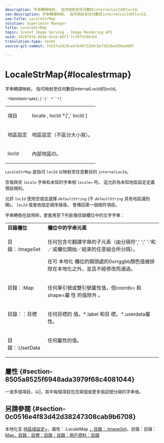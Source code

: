 ```yaml
---
description: 字串轉譯映射。 指可映射至任何數目internalLocId的locId。
seo-description: 字串轉譯映射。 指可映射至任何數目internalLocId的locId。
seo-title: LocaleStrMap
solution: Experience Manager
title: LocaleStrMap
topic: Scene7 Image Serving - Image Rendering API
uuid: 44207916-80a6-42cb-8bf1-fcf0f5194c6d
translation-type: tm+mt
source-git-commit: fe557a2429ceb7b48f22b9cbef5820ad39bad69f

---
```



# LocaleStrMap{#localestrmap}

字串轉譯映射。 指可映射至任何數目internalLocId的locId。

` *`itemitem`*&#42;['|' *``*]`

<table id="simpletable_26A9A6904C85459F89DCDD98C14139CA"> 
 <tr class="strow"> 
  <td class="stentry"> <p> <span class="varname"> 項目 </span> </p> </td> 
  <td class="stentry"> <p> <span class="varname"> locale </span>, <span class="varname"> locId </span>*[',' <span class="varname"> locId </span>] </p> </td> 
 </tr> 
 <tr class="strow"> 
  <td class="stentry"> <p> <span class="varname"> 地區設定 </span> </p> </td> 
  <td class="stentry"> <p>地區設定（不區分大小寫）。 </p> </td> 
 </tr> 
 <tr class="strow"> 
  <td class="stentry"> <p> <span class="varname"> locId </span> </p> </td> 
  <td class="stentry"> <p>內部地區ID。 </p> </td> 
 </tr> 
</table>

`LocaleStrMap` 是指可 `locId` 以映射至任意數目的 `internalLocId`。

空值與空 *`locale`* 字串和未知的字串相 `locale=` 符。 這允許為未知地區設定定義預設規則。

允許 *`locId`* 使用空值並選擇 *`defaultString`* (不 *`defaultString`* 具有地區識別碼)。 *`locId`* 值會依指定順序搜尋。 會傳回第一個相符項目。

字串轉換在啟用時，會套用至下列影像目錄欄位中的文字字串：

<table id="table_EE0321F9890B45CA8C364178F5100D40"> 
 <tbody> 
  <tr valign="top"> 
   <td> <b>目錄欄位</b> </td> 
   <td> <b>欄位中的字串元素</b> </td> 
  </tr> 
  <tr valign="top"> 
   <td> <p> <span class="codeph"> 目錄：:ImageSet </span> </p> </td> 
   <td> <p>任何包含可翻譯字串的子元素（由分隔符',' ';' ':'和／或欄位開始／結束的任意組合所分隔）。 </p> <p>在可 <span class="codeph"> 本地化 </span> 欄位的開頭處的0xrrggbb顏色值被排除在本地化之外，並且不經修改而通過。 </p> </td> 
  </tr> 
  <tr valign="top"> 
   <td> <p> <span class="codeph"> 目錄：:Map </span> </p> </td> 
   <td> <p>任何單引號或雙引號屬性值，但coords= <span class="codeph"> 和shape=屬 </span> 性 <span class="codeph"> 的值除外 </span> 。 </p> </td> 
  </tr> 
  <tr valign="top"> 
   <td> <p> <span class="codeph"> 目錄：：目標 </span> </p> </td> 
   <td> <p>任何目標的 <span class="filepath"> 值。*.label </span> 和目 <span class="filepath"> 標。*.userdata屬 </span> 性。 </p> </td> 
  </tr> 
  <tr valign="top"> 
   <td> <p> <span class="codeph"> 目錄：:UserData </span> </p> </td> 
   <td> <p>任何屬性的值。 </p> </td> 
  </tr> 
 </tbody> 
</table>

## 屬性 {#section-8505a8525f6948ada3979f68c4081044}

一或多個項目，以|，其中每個項目包含兩個或更多個逗號分隔的字串值。

## 另請參閱 {#section-0c0516e4f83d42d38247308cab9b6708}

本地化支 [持區域設定=](../../../../../is-api/http-ref/image-serving-api-ref/c-http-protocol-reference/c-command-reference/r-locale.md#reference-8a846b2fbc004a12821b956ed3b25cfb)，屬性：:LocaleMap [，目錄：:ImageSet](../../../../../is-api/image-catalog/image-serving-api-ref/c-image-catalog-reference/c-attributes-reference/r-localemap.md#reference-49bbf598f8ea47c3a563755cef306318)，目錄：目錄： [](/help/aem-is-ir-api/is-api/image-catalog/image-serving-api-ref/c-image-catalog-reference/c-image-svg-data-reference/c-image-data-reference/r-imageset-cat.md)[](/help/aem-is-ir-api/is-api/image-catalog/image-serving-api-ref/c-image-catalog-reference/c-image-svg-data-reference/c-image-data-reference/r-map-cat.md)[](/help/aem-is-ir-api/is-api/image-catalog/image-serving-api-ref/c-image-catalog-reference/c-image-svg-data-reference/c-image-data-reference/r-targets-cat.md)[Map，目錄：目標：目錄：目錄：用戶資料：目錄](/help/aem-is-ir-api/is-api/image-catalog/image-serving-api-ref/c-image-catalog-reference/c-image-svg-data-reference/c-image-data-reference/r-userdata-cat.md)
